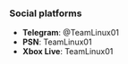 ### Social platforms

* **Telegram**: @TeamLinux01
* **PSN**: TeamLinux01
* **Xbox Live**: TeamLinux01
